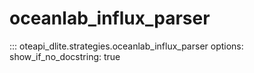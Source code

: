 # oceanlab_influx_parser

::: oteapi_dlite.strategies.oceanlab_influx_parser
    options:
      show_if_no_docstring: true
